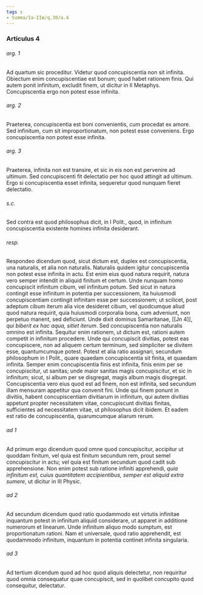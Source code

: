 ```yaml
---
tags : 
- Summa/Ia-IIæ/q.30/a.4
---
```


### Articulus 4

###### arg. 1
Ad quartum sic proceditur. Videtur quod concupiscentia non sit infinita. Obiectum enim concupiscentiae est bonum; quod habet rationem finis. Qui autem ponit infinitum, excludit finem, ut dicitur in II Metaphys. Concupiscentia ergo non potest esse infinita.

###### arg. 2
Praeterea, concupiscentia est boni convenientis, cum procedat ex amore. Sed infinitum, cum sit improportionatum, non potest esse conveniens. Ergo concupiscentia non potest esse infinita.

###### arg. 3
Praeterea, infinita non est transire, et sic in eis non est pervenire ad ultimum. Sed concupiscenti fit delectatio per hoc quod attingit ad ultimum. Ergo si concupiscentia esset infinita, sequeretur quod nunquam fieret delectatio.

###### s.c.
Sed contra est quod philosophus dicit, in I Polit., quod, in infinitum concupiscentia existente homines infinita desiderant.

###### resp.
Respondeo dicendum quod, sicut dictum est, duplex est concupiscentia, una naturalis, et alia non naturalis. Naturalis quidem igitur concupiscentia non potest esse infinita in actu. Est enim eius quod natura requirit, natura vero semper intendit in aliquid finitum et certum. Unde nunquam homo concupiscit infinitum cibum, vel infinitum potum. Sed sicut in natura contingit esse infinitum in potentia per successionem, ita huiusmodi concupiscentiam contingit infinitam esse per successionem; ut scilicet, post adeptum cibum iterum alia vice desideret cibum, vel quodcumque aliud quod natura requirit, quia huiusmodi corporalia bona, cum adveniunt, non perpetuo manent, sed deficiunt. Unde dixit dominus Samaritanae, [[Jn 4]], *qui biberit ex hac aqua, sitiet iterum*. Sed concupiscentia non naturalis omnino est infinita. Sequitur enim rationem, ut dictum est, rationi autem competit in infinitum procedere. Unde qui concupiscit divitias, potest eas concupiscere, non ad aliquem certum terminum, sed simpliciter se divitem esse, quantumcumque potest. Potest et alia ratio assignari, secundum philosophum in I Polit., quare quaedam concupiscentia sit finita, et quaedam infinita. Semper enim concupiscentia finis est infinita, finis enim per se concupiscitur, ut sanitas; unde maior sanitas magis concupiscitur, et sic in infinitum; sicut, si album per se disgregat, magis album magis disgregat. Concupiscentia vero eius quod est ad finem, non est infinita, sed secundum illam mensuram appetitur qua convenit fini. Unde qui finem ponunt in divitiis, habent concupiscentiam divitiarum in infinitum, qui autem divitias appetunt propter necessitatem vitae, concupiscunt divitias finitas, sufficientes ad necessitatem vitae, ut philosophus dicit ibidem. Et eadem est ratio de concupiscentia, quarumcumque aliarum rerum.

###### ad 1
Ad primum ergo dicendum quod omne quod concupiscitur, accipitur ut quoddam finitum, vel quia est finitum secundum rem, prout semel concupiscitur in actu; vel quia est finitum secundum quod cadit sub apprehensione. Non enim potest sub ratione infiniti apprehendi, *quia infinitum est, cuius quantitatem accipientibus, semper est aliquid extra sumere*, ut dicitur in III Physic.

###### ad 2
Ad secundum dicendum quod ratio quodammodo est virtutis infinitae inquantum potest in infinitum aliquid considerare, ut apparet in additione numerorum et linearum. Unde infinitum aliquo modo sumptum, est proportionatum rationi. Nam et universale, quod ratio apprehendit, est quodammodo infinitum, inquantum in potentia continet infinita singularia.

###### ad 3
Ad tertium dicendum quod ad hoc quod aliquis delectetur, non requiritur quod omnia consequatur quae concupiscit, sed in quolibet concupito quod consequitur, delectatur.

